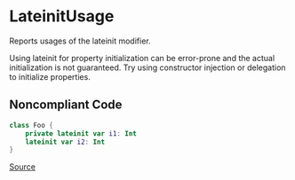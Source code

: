 # LateinitUsage

Reports usages of the lateinit modifier.

Using lateinit for property initialization can be error-prone and the actual initialization is not
guaranteed. Try using constructor injection or delegation to initialize properties.

## Noncompliant Code

```kotlin
class Foo {
    private lateinit var i1: Int
    lateinit var i2: Int
}
```

[Source](https://detekt.dev/docs/rules/potential-bugs#lateinitusage)
